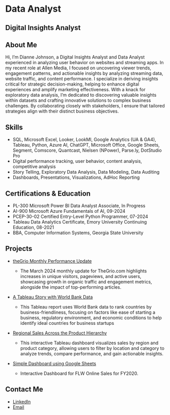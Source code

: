 # Data Analyst 
## Digital Insights Analyst  

## About Me
Hi, I’m Dianne Johnson, a Digital Insights Analyst and Data Analyst experienced in analyzing user behavior on websites and streaming apps. In my recent role at Allen Media, I focused on uncovering viewer trends, engagement patterns, and actionable insights by analyzing streaming data, website traffic, and content performance. I specialize in deriving insights critical for strategic decision-making, helping to enhance digital experiences and amplify marketing effectiveness. With a knack for exploratory data analysis, I’m dedicated to discovering valuable insights within datasets and crafting innovative solutions to complex business challenges. By collaborating closely with stakeholders, I ensure that tailored strategies align with their distinct business objectives.

## Skills
- SQL, Microsoft Excel, Looker, LookMl, Google Analytics (UA & GA4), Tableau, Python, Azure AI, ChatGPT, Microsoft Office, Google Sheets, Segment, Comscore, Quantcast, Nielsen (NPower), Parse.ly, DotStudio Pro 
- Digital performance tracking, user behavior, content analysis, competitive analysis
- Story Telling, Exploratory Data Analysis, Data Modeling, Data Auditing
- Dashboards, Presentations, Visualizations, AdHoc Reporting
 
## Certifications & Education
- PL-300 Microsoft Power BI Data Analyst Associate,  In Progress
- AI-900 Microsoft Azure Fundamentals of AI, 09-2024
- PCEP-30-02 Certified Entry-Level Python Programmer, 07-2024
- Tableau Data Analytics Certificate, Emory University Continuing Education, 08-2021
- BBA, Computer Information Systems,  Georgia State University

## Projects

-  [theGrio Monthly Performance Update](https://olive-ardith-12.tiiny.site)
   - The March 2024 monthly update for TheGrio.com highlights increases in unique visitors, pageviews, and active users, showcasing growth in organic traffic and engagement metrics, alongside the impact of top-performing articles. 

-  [A Tableau Story with World Bank Data](https://public.tableau.com/views/ATableauStorywithWorldBankData/BestCountrytoStartaBusiness?:language=en-US&:sid=&:redirect=auth&:display_count=n&:origin=viz_share_link)
   - This Tableau report uses World Bank data to rank countries by business-friendliness, focusing on factors like ease of starting a business, regulatory environment, and economic conditions to help identify ideal countries for business startups
    
-  [Regional Sales Across the Product Hierarchy](https://public.tableau.com/views/RegionalSalesAcrossTheProductHierarchy_16310530580340/RegonalSales?:language=en-US&:sid=&:redirect=auth&:display_count=n&:origin=viz_share_link)
   - This interactive Tableau dashboard visualizes sales by region and product category, allowing users to filter by location and category to analyze trends, compare performance, and gain actionable insights.

-  [Simple Dashboard using Google Sheets](https://docs.google.com/spreadsheets/d/1orkrgIfT34Ma-shNEmxp3umP8dYySpOB-_wnfCG2M0c/edit?usp=sharing)
   - Interactive Dashboard for FLW Online Sales for FY2020.  
    
## Contact Me
- [LinkedIn](https://www.linkedin.com/in/diannejohnsondataanalyst/)
- [Email](mailto:diannejohnson.dataanalyst@gmail.com)


